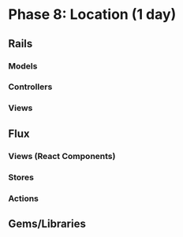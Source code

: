 # Phase 8: Location  (1 day)

## Rails
### Models

### Controllers

### Views

## Flux
### Views (React Components)

### Stores

### Actions

## Gems/Libraries
